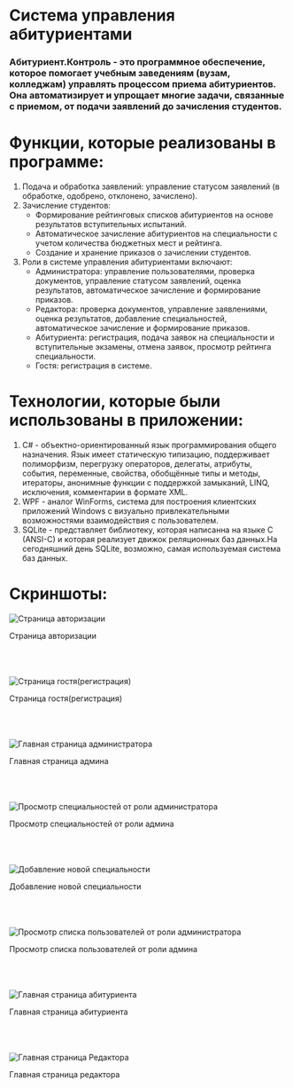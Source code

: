 # Система управления абитуриентами
### Абитуриент.Контроль - это программное обеспечение, которое помогает учебным заведениям (вузам, колледжам) управлять процессом приема абитуриентов. Она автоматизирует и упрощает многие задачи, связанные с приемом, от подачи заявлений до зачисления студентов.

# Функции, которые реализованы в программе:
1. Подача и обработка заявлений: управление статусом заявлений (в обработке, одобрено, отклонено, зачислено).
2. Зачисление студентов:
   -  Формирование рейтинговых списков абитуриентов на основе результатов вступительных испытаний.
   - Автоматическое зачисление абитуриентов на специальности с учетом количества бюджетных мест и рейтинга.
   - Создание и хранение приказов о зачислении студентов.
3. Роли в системе управления абитуриентами включают:
   - Администратора: управление пользователями, проверка документов, управление статусом заявлений, оценка результатов, автоматическое зачисление и формирование приказов.
   - Редактора: проверка документов, управление заявлениями, оценка результатов, добавление специальностей, автоматическое зачисление и формирование приказов.
   - Абитуриента: регистрация, подача заявок на специальности и вступительные экзамены, отмена заявок, просмотр рейтинга специальности.
   - Гостя: регистрация в системе.

# Технологии, которые были использованы в приложении:
1. C# - объектно-ориентированный язык программирования общего назначения. Язык имеет статическую типизацию, поддерживает полиморфизм, перегрузку операторов, делегаты, атрибуты, события, переменные, свойства, обобщённые типы и методы, итераторы, анонимные функции с поддержкой замыканий, LINQ, исключения, комментарии в формате XML.
2. WPF - аналог WinForms, система для построения клиентских приложений Windows с визуально привлекательными возможностями взаимодействия с пользователем.
3. SQLite - представляет библиотеку, которая написанна на языке C (ANSI-C) и которая реализует движок реляционных баз данных.На сегодняшний день SQLite, возможно, самая используемая система баз данных.

# Скриншоты:

![Страница авторизации](https://github.com/inemts/ApplicantManagementSystem/blob/main/screens/1.jpg)
<div >Страница авторизации</div>
</br> </br> </br>

![Страница гостя(регистрация)](https://github.com/inemts/ApplicantManagementSystem/blob/main/screens/2.jpg)
<div>Страница гостя(регистрация)</div>
</br> </br> </br>

![Главная страница администратора](https://github.com/inemts/ApplicantManagementSystem/blob/main/screens/3.jpg)
<div>Главная страница админа</div>
</br> </br> </br>

![Просмотр специальностей от роли администратора](https://github.com/inemts/ApplicantManagementSystem/blob/main/screens/4.jpg)
<div>Просмотр специальностей от роли админа</div>
</br> </br> </br>

![Добавление новой специальности](https://github.com/inemts/ApplicantManagementSystem/blob/main/screens/5.jpg)
<div>Добавление новой специальности</div>
</br> </br> </br>

![Просмотр списка пользователей от роли администратора](https://github.com/inemts/ApplicantManagementSystem/blob/main/screens/6.jpg)
<div>Просмотр списка пользователей от роли админа</div>
</br> </br> </br>

![Главная страница абитуриента](https://github.com/inemts/ApplicantManagementSystem/blob/main/screens/7.jpg)
<div>Главная страница абитуриента</div>
</br> </br> </br>

![Главная страница Редактора](https://github.com/inemts/ApplicantManagementSystem/blob/main/screens/8.jpg)
<div>Главная страница редактора</div>

</br> </br> </br>

